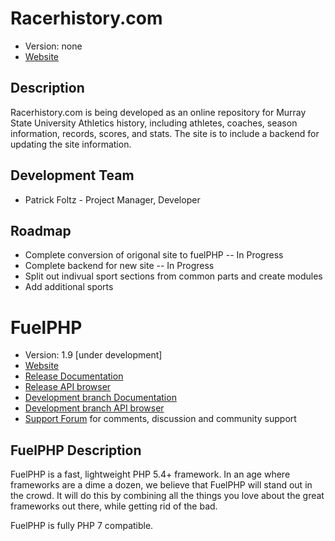 # Racerhistory.com

- Version: none
- [Website](https://racerhistory.com/)

## Description

Racerhistory.com is being developed as an online repository for Murray State University Athletics history, including athletes, coaches, season information, records, scores, and stats. The site is to include a backend for updating the site information.

## Development Team

- Patrick Foltz - Project Manager, Developer

## Roadmap

- Complete conversion of origonal site to fuelPHP -- In Progress
- Complete backend for new site -- In Progress
- Split out indivual sport sections from common parts and create modules
- Add additional sports

# FuelPHP

- Version: 1.9 [under development]
- [Website](https://fuelphp.com/)
- [Release Documentation](https://fuelphp.com/docs)
- [Release API browser](https://fuelphp.com/api)
- [Development branch Documentation](https://fuelphp.com/dev-docs)
- [Development branch API browser](https://fuelphp.com/dev-api)
- [Support Forum](https://forums.fuelphp.com) for comments, discussion and community support

## FuelPHP Description

FuelPHP is a fast, lightweight PHP 5.4+ framework. In an age where frameworks are a dime a dozen, we believe that FuelPHP will stand out in the crowd. It will do this by combining all the things you love about the great frameworks out there, while getting rid of the bad.

FuelPHP is fully PHP 7 compatible.
